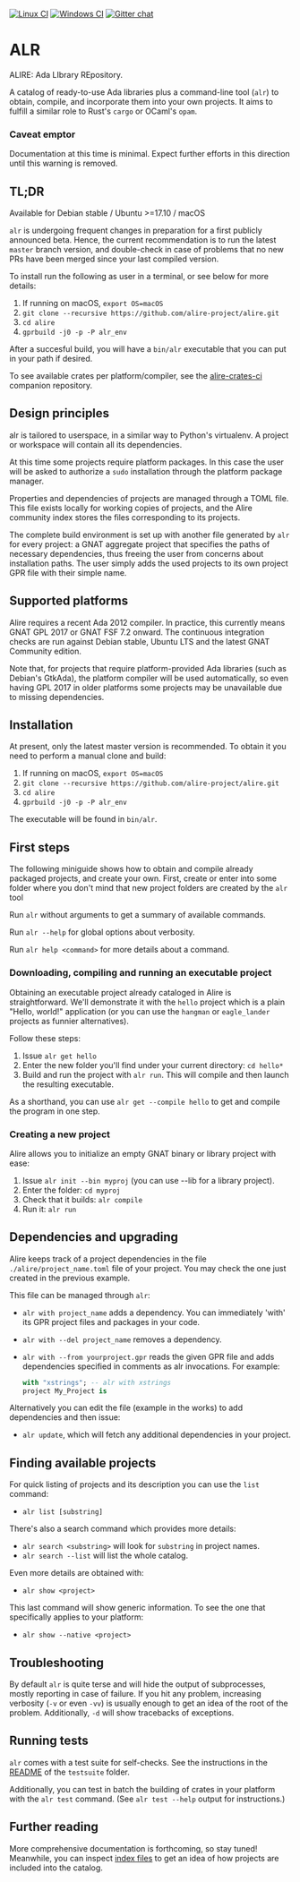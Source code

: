 [![Linux CI](https://github.com/alire-project/alire/workflows/CI%20linux/badge.svg)](https://github.com/alire-project/alire/actions)
[![Windows CI](https://github.com/alire-project/alire/workflows/CI%20Windows/badge.svg)](https://github.com/alire-project/alire/actions)
[![Gitter chat](https://badges.gitter.im/gitterHQ/gitter.png)](https://gitter.im/ada-lang/Alire)

# ALR #

ALIRE: Ada LIbrary REpository.

A catalog of ready-to-use Ada libraries plus a command-line tool (`alr`) to obtain, compile, and incorporate them into your own projects. It aims to fulfill a similar role to Rust's `cargo` or OCaml's `opam`.

### Caveat emptor ###

Documentation at this time is minimal. Expect further efforts in this direction until this warning is removed.

## TL;DR ##

Available for Debian stable / Ubuntu >=17.10 / macOS

`alr` is undergoing frequent changes in preparation for a first publicly announced beta. Hence, the current recommendation is to run the latest `master` branch version, and double-check in case of problems that no new PRs have been merged since your last compiled version.

To install run the following as user in a terminal, or see below for more details:

1. If running on macOS, `export OS=macOS`
1. `git clone --recursive https://github.com/alire-project/alire.git`
1. `cd alire`
1. `gprbuild -j0 -p -P alr_env`

After a succesful build, you will have a `bin/alr` executable that you can put in your path if desired.

To see available crates per platform/compiler, see the [alire-crates-ci](https://github.com/alire-project/alire-crates-ci) companion repository.

## Design principles ##

alr is tailored to userspace, in a similar way to Python's virtualenv. A project or workspace will contain all its dependencies.

At this time some projects require platform packages. In this case the user will be asked to authorize a `sudo` installation through the platform package manager.

Properties and dependencies of projects are managed through a TOML file. This file exists locally for working copies of projects, and the Alire community index stores the files corresponding to its projects.

The complete build environment is set up with another file generated by `alr` for every project: a GNAT aggregate project that specifies the paths of necessary dependencies, thus freeing the user from concerns about installation paths. The user simply adds the used projects to its own project GPR file with their simple name.

## Supported platforms ##
Alire requires a recent Ada 2012 compiler. In practice, this currently means GNAT GPL 2017 or GNAT FSF 7.2 onward. The continuous integration checks are run against Debian stable, Ubuntu LTS and the latest GNAT Community edition.

Note that, for projects that require platform-provided Ada libraries (such as Debian's GtkAda), the platform compiler will be used automatically, so even having GPL 2017 in older platforms some projects may be unavailable due to missing dependencies.

## Installation ##

At present, only the latest master version is recommended. To obtain it you need to perform a manual clone and build:

1. If running on macOS, `export OS=macOS`
1. `git clone --recursive https://github.com/alire-project/alire.git`
1. `cd alire`
1. `gprbuild -j0 -p -P alr_env`

The executable will be found in `bin/alr`.

## First steps ##
The following miniguide shows how to obtain and compile already packaged projects, and create your own. First, create or enter into some folder where you don't mind that new project folders are created by the `alr` tool

Run `alr` without arguments to get a summary of available commands.

Run `alr --help` for global options about verbosity.

Run `alr help <command>` for more details about a command.

### Downloading, compiling and running an executable project ###
Obtaining an executable project already cataloged in Alire is straightforward. We'll demonstrate it with the `hello` project which is a plain "Hello, world!" application (or you can use the `hangman` or `eagle_lander` projects as funnier alternatives).

Follow these steps:

1. Issue `alr get hello`
2. Enter the new folder you'll find under your current directory: `cd hello*`
3. Build and run the project with `alr run`. This will compile and then launch the resulting executable.

As a shorthand, you can use `alr get --compile hello` to get and compile the program in one step.

### Creating a new project ###
Alire allows you to initialize an empty GNAT binary or library project with ease:

1. Issue `alr init --bin myproj` (you can use --lib for a library project).
2. Enter the folder: `cd myproj`
3. Check that it builds: `alr compile`
4. Run it: `alr run`

## Dependencies and upgrading ##
Alire keeps track of a project dependencies in the file `./alire/project_name.toml` file of your project. You may check the one just created in the previous example.

This file can be managed through `alr`:

* `alr with project_name` adds a dependency. You can immediately 'with' its GPR project files and packages in your code.
* `alr with --del project_name` removes a dependency.
* `alr with --from yourproject.gpr` reads the given GPR file and adds dependencies specified in comments as alr invocations. For example:

    ```Ada
    with "xstrings"; -- alr with xstrings
    project My_Project is
    ```

Alternatively you can edit the file (example in the works) to add dependencies and then issue:

* `alr update`, which will fetch any additional dependencies in your project.

## Finding available projects ##

For quick listing of projects and its description you can use the `list` command:

* `alr list [substring]`

There's also a search command which provides more details:

* `alr search <substring>` will look for `substring` in project names.
* `alr search --list` will list the whole catalog.

Even more details are obtained with:

* `alr show <project>`

This last command will show generic information. To see the one that specifically applies to your platform:

* `alr show --native <project>`

## Troubleshooting ##

By default `alr` is quite terse and will hide the output of subprocesses, mostly reporting in case of failure. If you hit any problem, increasing verbosity (`-v` or even `-vv`) is usually enough to get an idea of the root of the problem. Additionally, `-d` will show tracebacks of exceptions.

## Running tests ##

`alr` comes with a test suite for self-checks. See the instructions in the [README](https://github.com/alire-project/alire/blob/master/testsuite/README.md) of the `testsuite` folder.

Additionally, you can test in batch the building of crates in your platform with the `alr test` command. (See `alr test --help` output for instructions.)

## Further reading ##

More comprehensive documentation is forthcoming, so stay tuned! Meanwhile, you can inspect [index files](https://github.com/alire-project/alire-index) to get an idea of how projects are included into the catalog.

